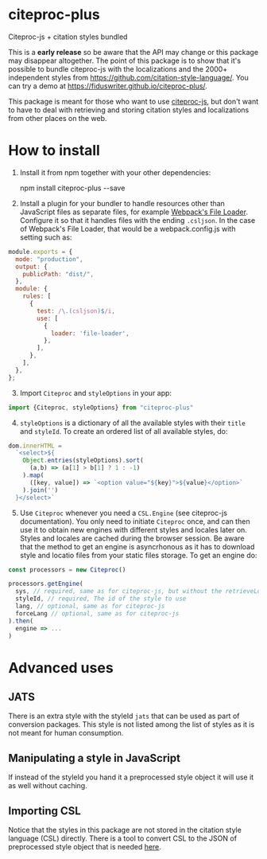 # citeproc-plus
Citeproc-js + citation styles bundled

This is a **early release** so be aware that the API may change or this package may disappear altogether. The point of this package is to show that it's possible to bundle citeproc-js with the localizations and the 2000+ independent styles from https://github.com/citation-style-language/. You can try a demo at https://fiduswriter.github.io/citeproc-plus/.

This package is meant for those who want to use [citeproc-js](https://github.com/Juris-M/citeproc-js), but don't want to have to deal with retrieving and storing citation styles and localizations from other places on the web.

How to install
=======

1. Install it from npm together with your other dependencies:

    npm install citeproc-plus --save
    
2. Install a plugin for your bundler to handle resources other than JavaScript files as separate files, for example [Webpack's File Loader](https://github.com/webpack-contrib/file-loader). Configure it so that it handles files with the ending `.csljson`. In the case of Webpack's File Loader, that would be a webpack.config.js with setting such as:

```js
module.exports = {
  mode: "production",
  output: {
    publicPath: "dist/",
  },
  module: {
    rules: [
      {
        test: /\.(csljson)$/i,
        use: [
          {
            loader: 'file-loader',
          },
        ],
      },
    ],
  },
};
``` 

3. Import `Citeproc` and `styleOptions` in your app:

```js
import {Citeproc, styleOptions} from "citeproc-plus"
``` 


4. `styleOptions` is a dictionary of all the available styles with their `title` and `styleId`. To create an ordered list of all available styles, do:

```js
dom.innerHTML = 
  `<select>${
    Object.entries(styleOptions).sort(
      (a,b) => (a[1] > b[1] ? 1 : -1)
    ).map(
      ([key, value]) => `<option value="${key}">${value}</option>`
    ).join('')
  }</select>`
```

5. Use `Citeproc` whenever you need a `CSL.Engine` (see citeproc-js documentation). You only need to initiate `Citeproc` once, and can then use it to obtain new engines with different styles and locales later on. Styles and locales are cached during the browser session. Be aware that the method to get an engine is asyncrhonous as it has to download style and locatio files from your static files storage. To get an engine do:

```js
const processors = new Citeproc()

processors.getEngine(
  sys, // required, same as for citeproc-js, but without the retrieveLocale key
  styleId, // required, The id of the style to use
  lang, // optional, same as for citeproc-js 
  forceLang // optional, same as for citeproc-js
).then(
  engine => ...
)
``` 

Advanced uses
=======

## JATS ##

There is an extra style with the styleId `jats` that can be used as part of conversion packages. This style is not listed among the list of styles as it is not meant for human consumption.

## Manipulating a style in JavaScript ##

If instead of the styleId you hand it a preprocessed style object it will use it as well without caching.

## Importing CSL ##

Notice that the styles in this package are not stored in the citation style language (CSL) directly. There is a tool to convert CSL to the JSON of preprocessed style object that is needed [here](https://github.com/Juris-M/citeproc-js/blob/master/tools/makejson.py).
